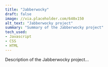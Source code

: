 ```yaml
---
title: "Jabberwocky"
draft: false
image: //via.placeholder.com/640x150
alt_text: "Jabberwocky project"
summary: "Summary of the Jabberwocky project"
tech_used:
- Javascript
- CSS
- HTML
---
```


Description of the Jabberwocky project...